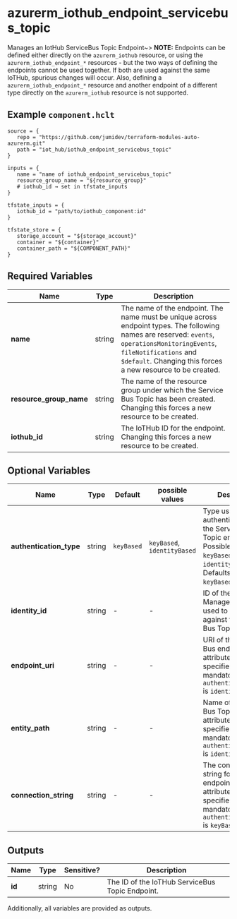 # azurerm_iothub_endpoint_servicebus_topic

Manages an IotHub ServiceBus Topic Endpoint~> **NOTE:** Endpoints can be defined either directly on the `azurerm_iothub` resource, or using the `azurerm_iothub_endpoint_*` resources - but the two ways of defining the endpoints cannot be used together. If both are used against the same IoTHub, spurious changes will occur. Also, defining a `azurerm_iothub_endpoint_*` resource and another endpoint of a different type directly on the `azurerm_iothub` resource is not supported.

## Example `component.hclt`

```hcl
source = {
   repo = "https://github.com/jumidev/terraform-modules-auto-azurerm.git"   
   path = "iot_hub/iothub_endpoint_servicebus_topic"   
}

inputs = {
   name = "name of iothub_endpoint_servicebus_topic"   
   resource_group_name = "${resource_group}"   
   # iothub_id → set in tfstate_inputs
}

tfstate_inputs = {
   iothub_id = "path/to/iothub_component:id"   
}

tfstate_store = {
   storage_account = "${storage_account}"   
   container = "${container}"   
   container_path = "${COMPONENT_PATH}"   
}

```

## Required Variables

| Name | Type |  Description |
| ---- | --------- |  ----------- |
| **name** | string |  The name of the endpoint. The name must be unique across endpoint types. The following names are reserved: `events`, `operationsMonitoringEvents`, `fileNotifications` and `$default`. Changing this forces a new resource to be created. | 
| **resource_group_name** | string |  The name of the resource group under which the Service Bus Topic has been created. Changing this forces a new resource to be created. | 
| **iothub_id** | string |  The IoTHub ID for the endpoint. Changing this forces a new resource to be created. | 

## Optional Variables

| Name | Type |  Default  |  possible values |  Description |
| ---- | --------- |  ----------- | ----------- | ----------- |
| **authentication_type** | string |  `keyBased`  |  `keyBased`, `identityBased`  |  Type used to authenticate against the Service Bus Topic endpoint. Possible values are `keyBased` and `identityBased`. Defaults to `keyBased`. | 
| **identity_id** | string |  -  |  -  |  ID of the User Managed Identity used to authenticate against the Service Bus Topic endpoint. | 
| **endpoint_uri** | string |  -  |  -  |  URI of the Service Bus endpoint. This attribute can only be specified and is mandatory when `authentication_type` is `identityBased`. | 
| **entity_path** | string |  -  |  -  |  Name of the Service Bus Topic. This attribute can only be specified and is mandatory when `authentication_type` is `identityBased`. | 
| **connection_string** | string |  -  |  -  |  The connection string for the endpoint. This attribute can only be specified and is mandatory when `authentication_type` is `keyBased`. | 



## Outputs

| Name | Type | Sensitive? | Description |
| ---- | ---- | --------- | --------- |
| **id** | string | No  | The ID of the IoTHub ServiceBus Topic Endpoint. | 

Additionally, all variables are provided as outputs.
